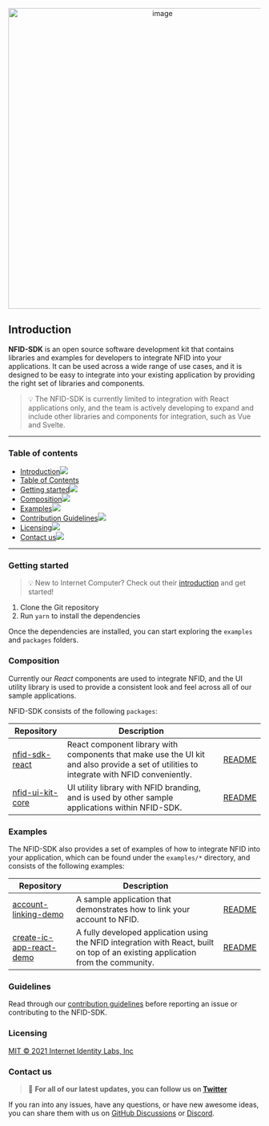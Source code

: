 <p align="center">
  <img width="600" alt="image" src="https://user-images.githubusercontent.com/33829677/162224559-f38581ec-fbd7-4ab0-a99a-5bf5332811b3.png">
</p>
 
## Introduction[](#introduction)

**NFID-SDK** is an open source software development kit that contains libraries and examples for developers to integrate NFID into your applications. It can be used across a wide range of use cases, and it is designed to be easy to integrate into your existing application by providing the right set of libraries and components. 

> 💡 The NFID-SDK is currently limited to integration with React applications only, and the team is actively developing to expand and include other libraries and components for integration, such as Vue and Svelte.

---

### Table of contents[](#table-of-contents)
- [Introduction![](#introduction)](#introduction)
- [Table of Contents](#table-of-contents)
- [Getting started![](#getting-started)](#getting-started)
- [Composition![](#composition)](#composition)
- [Examples![](#examples)](#examples)
- [Contribution Guidelines![](#guidelines)](#guidelines)
- [Licensing![](#licensing)](#licensing)
- [Contact us![](#contact-us)](#contact-us)

---

### Getting started[](#getting-started)
> 💡 New to Internet Computer? Check out their [introduction](https://smartcontracts.org/docs/introduction/welcome.html) and get started!

1. Clone the Git repository
2. Run `yarn` to install the dependencies

Once the dependencies are installed, you can start exploring the `examples` and `packages` folders.

### Composition[](#composition)
Currently our *React* components are used to integrate NFID, and the UI utility library is used to provide a consistent look and feel across all of our sample applications.

NFID-SDK consists of the following `packages`:

| Repository                                      | Description                                                                                                                               |                                                         |
| ----------------------------------------------- | ----------------------------------------------------------------------------------------------------------------------------------------- | ------------------------------------------------------- |
| [nfid-sdk-react](./packages/nfid-sdk-react)     | React component library with components that make use the UI kit and also provide a set of utilities to integrate with NFID conveniently. | [README](./packages/nfid-sdk-react/README.md)     |
| [nfid-ui-kit-core](./packages/nfid-ui-kit-core) | UI utility library with NFID branding, and is used by other sample applications within NFID-SDK.                                          | [README](./packages/nfid-sdk-react/README.md) |


### Examples[](#examples)
The NFID-SDK also provides a set of examples of how to integrate NFID into your application, which can be found under the `examples/*` directory, and consists of the following examples:

| Repository                                                       | Description                                                                                                                      |                                               |
| ---------------------------------------------------------------- | -------------------------------------------------------------------------------------------------------------------------------- | --------------------------------------------- |
| [account-linking-demo](./examples/account-linking-demo/)         | A sample application that demonstrates how to link your account to NFID.                                                         | [README](./examples/account-linking-demo)     |
| [create-ic-app-react-demo](./examples/create-ic-app-react-demo/) | A fully developed application using the NFID integration with React, built on top of an existing application from the community. | [README](./examples/create-ic-app-react-demo) |


### Guidelines[](#guidelines)

Read through our [contribution guidelines](./nfid-docs/CONTRIBUTING.md) before reporting an issue or contributing to the NFID-SDK.

### Licensing[](#licensing)

[MIT © 2021 Internet Identity Labs, Inc](./LICENSE)
 
### Contact us[](#contact-us)

> 💠 **For all of our latest updates, you can follow us on [Twitter](https://twitter.com/intent/follow?screen_name=IdentityMaxis)**

If you ran into any issues, have any questions, or have new awesome ideas, you can share them with us on [GitHub Discussions](https://github.com/internet-identity-labs/NFID-SDK/discussions) or [Discord](https://discord.gg/n7zdZ4m7B8).


